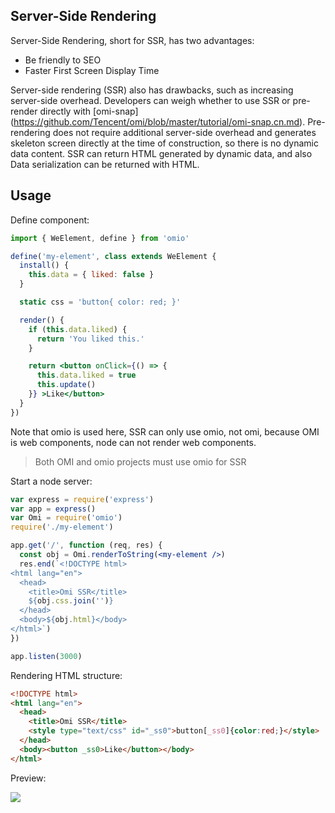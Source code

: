 ## Server-Side Rendering

Server-Side Rendering, short for SSR, has two advantages:

* Be friendly to SEO
* Faster First Screen Display Time

Server-side rendering (SSR) also has drawbacks, such as increasing server-side overhead. Developers can weigh whether to use SSR or pre-render directly with [omi-snap] (https://github.com/Tencent/omi/blob/master/tutorial/omi-snap.cn.md). Pre-rendering does not require additional server-side overhead and generates skeleton screen directly at the time of construction, so there is no dynamic data content. SSR can return HTML generated by dynamic data, and also Data serialization can be returned with HTML.

## Usage

Define component:

```jsx
import { WeElement, define } from 'omio'

define('my-element', class extends WeElement {
  install() {
    this.data = { liked: false }
  }

  static css = 'button{ color: red; }'

  render() {
    if (this.data.liked) {
      return 'You liked this.'
    }

    return <button onClick={() => {
      this.data.liked = true
      this.update()
    }} >Like</button>
  }
})
```

Note that omio is used here, SSR can only use omio, not omi, because OMI is web components, node can not render web components.

> Both OMI and omio projects must use omio for SSR

Start a node server:

```jsx
var express = require('express')
var app = express()
var Omi = require('omio')
require('./my-element')

app.get('/', function (req, res) {
  const obj = Omi.renderToString(<my-element />)
  res.end(`<!DOCTYPE html>
<html lang="en">
  <head>
    <title>Omi SSR</title>
    ${obj.css.join('')}
  </head>
  <body>${obj.html}</body>
</html>`)
})

app.listen(3000)
```

Rendering HTML structure:

```html
<!DOCTYPE html>
<html lang="en">
  <head>
    <title>Omi SSR</title>
    <style type="text/css" id="_ss0">button[_ss0]{color:red;}</style>
  </head>
  <body><button _ss0>Like</button></body>
</html>
```

Preview:

![](https://github.com/Tencent/omi/raw/master/assets/hello-ssr.jpg)


